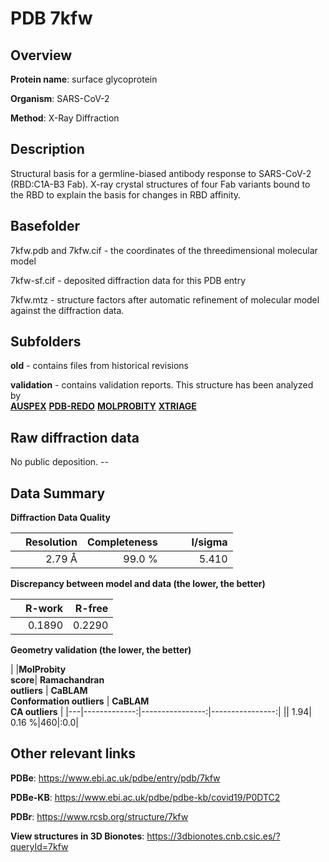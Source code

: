 # PDB 7kfw

## Overview

**Protein name**: surface glycoprotein

**Organism**: SARS-CoV-2

**Method**: X-Ray Diffraction

## Description

Structural basis for a germline-biased antibody response to SARS-CoV-2 (RBD:C1A-B3 Fab). X-ray crystal structures of four Fab variants bound to the RBD to explain the basis for changes in RBD affinity.

## Basefolder

7kfw.pdb and 7kfw.cif - the coordinates of the threedimensional molecular model

7kfw-sf.cif - deposited diffraction data for this PDB entry

7kfw.mtz - structure factors after automatic refinement of molecular model against the diffraction data.

## Subfolders



**old** - contains files from historical revisions

**validation** - contains validation reports. This structure has been analyzed by <br>[**AUSPEX**](https://github.com/thorn-lab/coronavirus_structural_task_force/tree/master/pdb/surface_glycoprotein/SARS-CoV-2/7kfw/validation/auspex) [**PDB-REDO**](https://github.com/thorn-lab/coronavirus_structural_task_force/tree/master/pdb/surface_glycoprotein/SARS-CoV-2/7kfw/validation/pdb-redo) [**MOLPROBITY**](https://github.com/thorn-lab/coronavirus_structural_task_force/tree/master/pdb/surface_glycoprotein/SARS-CoV-2/7kfw/validation/molprobity) [**XTRIAGE**](https://github.com/thorn-lab/coronavirus_structural_task_force/blob/master/pdb/surface_glycoprotein/SARS-CoV-2/7kfw/validation/Xtriage_output.log)   



## Raw diffraction data

No public deposition. --<br> 

## Data Summary
**Diffraction Data Quality**

|   | Resolution | Completeness| I/sigma |
|---|-------------:|----------------:|--------------:|
|   |2.79 Å|99.0  %|<img width=50/>5.410|

**Discrepancy between model and data (the lower, the better)**

|   | **R-work**| **R-free**   
|---|-------------:|----------------:|           
||  0.1890|  0.2290|

**Geometry validation (the lower, the better)**

|   |**MolProbity<br>score**| **Ramachandran<br>outliers** | **CaBLAM<br>Conformation outliers** | **CaBLAM<br>CA outliers** |
|---|-------------:|----------------:|----------------:|
||  1.94|  0.16 %|460|:0.0|

 

 



## Other relevant links 
**PDBe**:  https://www.ebi.ac.uk/pdbe/entry/pdb/7kfw

**PDBe-KB**: https://www.ebi.ac.uk/pdbe/pdbe-kb/covid19/P0DTC2 
 
**PDBr**: https://www.rcsb.org/structure/7kfw 

**View structures in 3D Bionotes**: https://3dbionotes.cnb.csic.es/?queryId=7kfw

